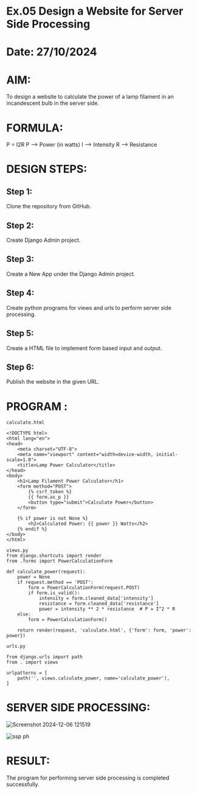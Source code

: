 # Ex.05 Design a Website for Server Side Processing
# Date: 27/10/2024
# AIM:
To design a website to calculate the power of a lamp filament in an incandescent bulb in the server side.

# FORMULA:
P = I2R
P --> Power (in watts)
 I --> Intensity
 R --> Resistance

# DESIGN STEPS:
## Step 1:
Clone the repository from GitHub.

## Step 2:
Create Django Admin project.

## Step 3:
Create a New App under the Django Admin project.

## Step 4:
Create python programs for views and urls to perform server side processing.

## Step 5:
Create a HTML file to implement form based input and output.

## Step 6:
Publish the website in the given URL.

# PROGRAM :
```
calculate.html

<!DOCTYPE html>
<html lang="en">
<head>
    <meta charset="UTF-8">
    <meta name="viewport" content="width=device-width, initial-scale=1.0">
    <title>Lamp Power Calculator</title>
</head>
<body>
    <h1>Lamp Filament Power Calculator</h1>
    <form method="POST">
        {% csrf_token %}
        {{ form.as_p }}
        <button type="submit">Calculate Power</button>
    </form>

    {% if power is not None %}
        <h2>Calculated Power: {{ power }} Watts</h2>
    {% endif %}
</body>
</html>

views.py
from django.shortcuts import render
from .forms import PowerCalculationForm

def calculate_power(request):
    power = None
    if request.method == 'POST':
        form = PowerCalculationForm(request.POST)
        if form.is_valid():
            intensity = form.cleaned_data['intensity']
            resistance = form.cleaned_data['resistance']
            power = intensity ** 2 * resistance  # P = I^2 * R
    else:
        form = PowerCalculationForm()

    return render(request, 'calculate.html', {'form': form, 'power': power})

urls.py

from django.urls import path
from . import views

urlpatterns = [
    path('', views.calculate_power, name='calculate_power'),
]

```
# SERVER SIDE PROCESSING:
![Screenshot 2024-12-06 121519](https://github.com/user-attachments/assets/aad60fc5-c82a-4e75-834a-d06ae8bf05e0)


![ssp ph](https://github.com/user-attachments/assets/238261d9-a4cd-40ff-8226-b83194cb754d)


# RESULT:
The program for performing server side processing is completed successfully.
